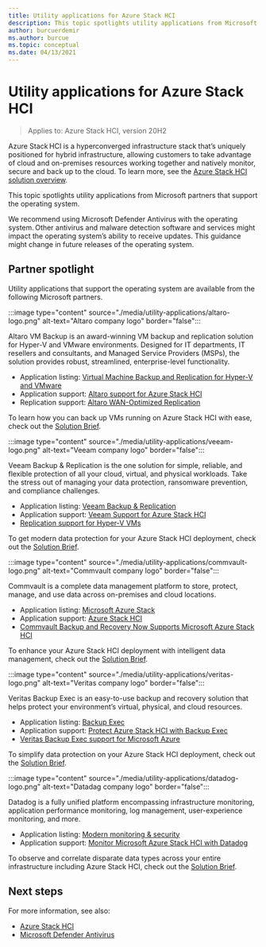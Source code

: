 ```yaml
---
title: Utility applications for Azure Stack HCI
description: This topic spotlights utility applications from Microsoft partners that support the Azure Stack HCI operating system.
author: burcuerdemir
ms.author: burcue
ms.topic: conceptual
ms.date: 04/13/2021
---
```


# Utility applications for Azure Stack HCI

>Applies to: Azure Stack HCI, version 20H2

Azure Stack HCI is a hyperconverged infrastructure stack that’s uniquely positioned for hybrid infrastructure, allowing customers to take advantage of cloud and on-premises resources working together and natively monitor, secure and back up to the cloud. To learn more, see the [Azure Stack HCI solution overview](../overview.md).

This topic spotlights utility applications from Microsoft partners that support the operating system.

We recommend using Microsoft Defender Antivirus with the operating system. Other antivirus and malware detection software and services might impact the operating system’s ability to receive updates. This guidance might change in future releases of the operating system.

## Partner spotlight
Utility applications that support the operating system are available from the following Microsoft partners.

:::image type="content" source="./media/utility-applications/altaro-logo.png" alt-text="Altaro company logo" border="false":::

Altaro VM Backup is an award-winning VM backup and replication solution for Hyper-V and VMware environments. Designed for IT departments, IT resellers and consultants, and Managed Service Providers (MSPs), the solution provides robust, streamlined, enterprise-level functionality.

- Application listing: [Virtual Machine Backup and Replication for Hyper-V and VMware](https://www.altaro.com/vm-backup/)
- Application support: [Altaro support for Azure Stack HCI](https://www.altaro.com/news/single/News-Altaro-applies-its-expertise-in-Hyper-V-backup-to-support-Microsoft.php)
- Replication support: [Altaro WAN-Optimized Replication](https://www.altaro.com/vm-backup/wan-optimized-replication.php)
 
To learn how you can back up VMs running on Azure Stack HCI with ease, check out the [Solution Brief](https://www.altaro.com/azurestackhci).

:::image type="content" source="./media/utility-applications/veeam-logo.png" alt-text="Veeam company logo" border="false":::

Veeam Backup & Replication is the one solution for simple, reliable, and flexible protection of all your cloud, virtual, and physical workloads. Take the stress out of managing your data protection, ransomware prevention, and compliance challenges.

- Application listing: [Veeam Backup & Replication](https://www.veeam.com/vm-backup-recovery-replication-software.html)
- Application support: [Veeam Support for Azure Stack HCI](https://www.veeam.com/kb4047)
- [Replication support for Hyper-V VMs](https://www.veeam.com/vm-advanced-replication.html?ad=in-text-link)

To get modern data protection for your Azure Stack HCI deployment, check out the [Solution Brief](https://vee.am/azurestackhciwp).

:::image type="content" source="./media/utility-applications/commvault-logo.png" alt-text="Commvault company logo" border="false":::

Commvault is a complete data management platform to store, protect, manage, and use data across on-premises and cloud locations.

- Application listing: [Microsoft Azure Stack](https://www.commvault.com/supported-technologies/microsoft/azurestack)
- Application support: [Azure Stack HCI](https://documentation.commvault.com/11.21/essential/132799_microsoft_azure_stack_hci.html)
- [Commvault Backup and Recovery Now Supports Microsoft Azure Stack HCI](https://www.commvault.com/blogs/commvault-backup-and-recovery-now-supports-microsoft-azure-stack-hci)

To enhance your Azure Stack HCI deployment with intelligent data management, check out the [Solution Brief](https://bit.ly/2ONrZGv).

:::image type="content" source="./media/utility-applications/veritas-logo.png" alt-text="Veritas company logo" border="false":::

Veritas Backup Exec is an easy-to-use backup and recovery solution that helps protect your environment’s  virtual, physical, and cloud resources.

- Application listing: [Backup Exec](https://www.veritas.com/protection/backup-exec)
- Application support: [Protect Azure Stack HCI with Backup Exec](https://www.veritas.com/support/en_US/article.100048860)
- [Veritas Backup Exec support for Microsoft Azure](https://www.veritas.com/protection/backup-exec/azure)

To simplify data protection on your Azure Stack HCI deployment, check out the [Solution Brief](https://www.veritas.com/BackupExecandAzureStackHCI).

:::image type="content" source="./media/utility-applications/datadog-logo.png" alt-text="Datadag company logo" border="false":::

Datadog is a fully unified platform encompassing infrastructure monitoring, application performance monitoring, log management, user-experience monitoring, and more.

- Application listing: [Modern monitoring & security](https://www.datadoghq.com/)
- Application support: [Monitor Microsoft Azure Stack HCI with Datadog](https://www.datadoghq.com/blog/monitor-azure-stack-hci-datadog)

To observe and correlate disparate data types across your entire infrastructure including Azure Stack HCI, check out the [Solution Brief](https://www.datadoghq.com/pdf/azurehci.pdf).

## Next steps
For more information, see also:
- [Azure Stack HCI](https://azure.microsoft.com/products/azure-stack/hci/)
- [Microsoft Defender Antivirus](/windows/security/threat-protection/microsoft-defender-antivirus/microsoft-defender-antivirus-in-windows-10)
